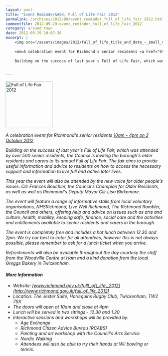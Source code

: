 ```yaml
---
layout: post
title: "Event Reminder&#58; Full of Life Fair 2012"
permalink: /archives/2012/09/event_reminder_full_of_life_fair_2012.html
commentfile: 2012-09-29-event_reminder_full_of_life_fair_2012
category: around_town
date: 2012-09-29 10:07:38
excerpt: |
    <img src="/assets/images/2012/full_of_life_title_and_date_-_small_v2.jpg" width="150" alt="Full of Life Fair 2012"  class="photo right"  />
    
    <em>A celebration event for Richmond's senior residents <a href="https://stmargarets.london/event/fair/200705143613</em>">10am - 4pm on 2 October 2012</a>
    
    Building on the success of last year's Full of Life Fair, which was attended by over 500 senior residents, the Council is inviting the borough's older residents and carers to its annual Full of Life Fair. The fair aims to provide useful information and advice to residents on how to access the necessary support and information to live full and active later lives.
    

---
```


<img src="/assets/images/2012/full_of_life_title_and_date_-_small_v2.jpg" width="150" alt="Full of Life Fair 2012"  class="photo right"  />

<em>A celebration event for Richmond's senior residents [10am - 4pm on 2 October 2012](https://stmargarets.london/event/fair/200705143613</em>)

Building on the success of last year's Full of Life Fair, which was attended by over 500 senior residents, the Council is inviting the borough's older residents and carers to its annual Full of Life Fair. The fair aims to provide useful information and advice to residents on how to access the necessary support and information to live full and active later lives.

This year the event will also be attended by the new voice for older people's issues: Cllr Frances Bouchier, the Council's Champion for Older Residents, as well as well as Richmond's Deputy Mayor Cllr Lisa Blakemore.

The event will feature a range of informative stalls from local voluntary organisations, NHSRichmond, Live Well Richmond, The Richmond Rambler, the Council and others, offering help and advice on issues such as arts and culture, health, mobility, keeping safe, finance, social care and the activities and entitlements available to senior residents and carers in the borough.

The event is completely free and includes a hot lunch between 12.30 and 2pm. We try our best to cater for all attendees, however this is not always possible, please remember to ask for a lunch ticket when you arrive.

Refreshments will also be available throughout the day courtesy the staff from the Woodville Centre at Ham and a kind donation from the local Greggs Bakery in Twickenham.

#### More Information

-   Website: [www.richmond.gov.uk/full\_of\_life\_2012](http://www.richmond.gov.uk/full_of_life_2012)
-   Location: The Jester Suite, Harlequins Rugby Club, Twickenham, TW2 7SX
-   The doors will open at 10am and close at 4pm
-   Lunch will be served in two sittings - 12.30 and 1.20
-   Interactive sessions and workshops will be provided by:
    -   Age Exchange
    -   Richmond Citizen Advice Bureau (RCABS)
    -   Painting and art workshop with the Council's Arts Service
    -   Nordic Walking
    -   Attendees will also be able to try their hands at Wii bowling or tennis.
